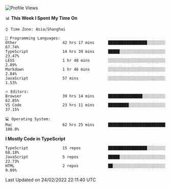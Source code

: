 <!--START_SECTION:waka-->
![Profile Views](http://img.shields.io/badge/Profile%20Views-0-blue)

📊 **This Week I Spent My Time On** 

```text
⌚︎ Time Zone: Asia/Shanghai

💬 Programming Languages: 
Other                    42 hrs 17 mins      █████████████████░░░░░░░░   67.74% 
TypeScript               14 hrs 39 mins      █████░░░░░░░░░░░░░░░░░░░░   23.47% 
LESS                     1 hr 48 mins        ░░░░░░░░░░░░░░░░░░░░░░░░░   2.89% 
Markdown                 1 hr 46 mins        ░░░░░░░░░░░░░░░░░░░░░░░░░   2.84% 
JavaScript               57 mins             ░░░░░░░░░░░░░░░░░░░░░░░░░   1.53%

🔥 Editors: 
Browser                  39 hrs 14 mins      ███████████████░░░░░░░░░░   62.85% 
VS Code                  23 hrs 11 mins      █████████░░░░░░░░░░░░░░░░   37.15%

💻 Operating System: 
Mac                      62 hrs 25 mins      █████████████████████████   100.0%

```

**I Mostly Code in TypeScript** 

```text
TypeScript               15 repos            █████████████████░░░░░░░░   68.18% 
JavaScript               5 repos             █████░░░░░░░░░░░░░░░░░░░░   22.73% 
HTML                     2 repos             ██░░░░░░░░░░░░░░░░░░░░░░░   9.09%

```



 Last Updated on 24/02/2022 22:11:40 UTC
<!--END_SECTION:waka-->
